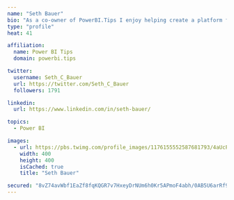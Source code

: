 ```yaml
---
name: "Seth Bauer"
bio: "As a co-owner of PowerBI.Tips I enjoy helping create a platform for new and advanced users alike to learn and expand their skills and get the most out of Power BI."
type: "profile"
heat: 41

affiliation:
  name: Power BI Tips
  domain: powerbi.tips

twitter:
  username: Seth_C_Bauer
  url: https://twitter.com/Seth_C_Bauer
  followers: 1791

linkedin:
  url: https://www.linkedin.com/in/seth-bauer/

topics:
  - Power BI

images:
  - url: https://pbs.twimg.com/profile_images/1176155552587681793/4aUcPKoe_400x400.jpg
    width: 400
    height: 400
    isCached: true
    title: "Seth Bauer"

secured: "8vZ74avWbf1EaZf8fqKQGR7v7HxeyDrNUm6h0Kr5APmoF4abh/0AB5U6arRf9Ux/vRGYWpvcsES9ST0Z9fbRuIOBKpokr6XXDNHPHeZg7MJgRVlVMUGIFIX90D04O8Mw0XE73VW5Z9qnYra2ksI6R5qc0t6I5F51uiVYU9xfoJLsoS34ev3Kee6aaaHvxgui3xtIHYXBaNWLWuiBLZhifsmDzPYOVtBbKwYfMutRKGzbKbRrJuOhMh+PljKLeDKrsw0L3v6/mStDL7stcAhjDSODXoDdt5f54unFs1ebVHuZZSMvrfgVd4wLzcycOukZ4X35Iv5vwi5DInPHqNxWlEu1rcwEuR5Uu7A6CP0mIGzSpH9HHEx4qbILFhkYSekE8ERxdp4BRiBcsmTsebubIK8dV3NVKNhGA4UT/toRpTU=;J/AEqI1WljAiEBN1gePy7g=="
---
```


